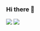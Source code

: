 ### Hi there 👋

<img src="https://github-readme-stats.vercel.app/api/?username=darknight1050&layout=compact&show_icons=true&include_all_commits=true&bg_color=20,0d1117,0d1117,21262d,0d1117&title_color=fff&text_color=fff" />
<img src="https://github-readme-stats.vercel.app/api/top-langs/?username=darknight1050&layout=compact&bg_color=20,0d1117,0d1117,21262d,0d1117&title_color=fff&text_color=fff" />


<!--
**darknight1050/darknight1050** is a ✨ _special_ ✨ repository because its `README.md` (this file) appears on your GitHub profile.

Here are some ideas to get you started:

- 🔭 I’m currently working on ...
- 🌱 I’m currently learning ...
- 👯 I’m looking to collaborate on ...
- 🤔 I’m looking for help with ...
- 💬 Ask me about ...
- 📫 How to reach me: ...
- 😄 Pronouns: ...
- ⚡ Fun fact: ...
-->
